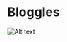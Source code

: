 Bloggles
========


![Alt text](https://fbcdn-sphotos-h-a.akamaihd.net/hphotos-ak-prn1/v/t34.0-12/1616717_10151916553111644_1065110949_n.jpg?oh=eadbd11e0d60538a778d518b76b78f7b&oe=53265E0A&__gda__=1395015957_20295694e275314d4a541efdc3c98598)
